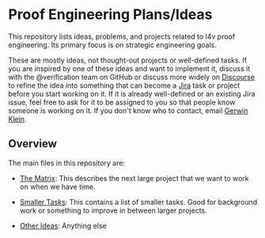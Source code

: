 <!--
     Copyright 2021, Data61, CSIRO (ABN 41 687 119 230)

     SPDX-License-Identifier: CC-BY-SA-4.0
-->

# Proof Engineering Plans/Ideas

This repository lists ideas, problems, and projects related to l4v proof
engineering. Its primary focus is on strategic engineering goals.

These are mostly ideas, not thought-out projects or well-defined tasks. If you
are inspired by one of these ideas and want to implement it, discuss it with the
@verification team on GitHub or discuss more widely on [Discourse][] to refine the
idea into something that can become a [Jira][] task or project before you start
working on it. If it is already well-defined or an existing Jira issue, feel
free to ask for it to be assigned to you so that people know someone is working
on it. If you don't know who to contact, email [Gerwin Klein][].

[Discourse]: https://sel4.discourse.group
[Jira]: https://sel4.atlassian.net/
[Gerwin Klein]: https://doclsf.de/

## Overview

The main files in this repository are:

- [The Matrix][matrix]: This describes the next large project that we want to
work on when we have time.

- [Smaller Tasks][smaller_tasks]: This contains a list of smaller tasks. Good for
background work or something to improve in between larger projects.

- [Other Ideas][other_ideas]: Anything else

[smaller_tasks]: smaller_tasks.md
[matrix]: the-matrix.md
[other_ideas]: other_ideas.md
